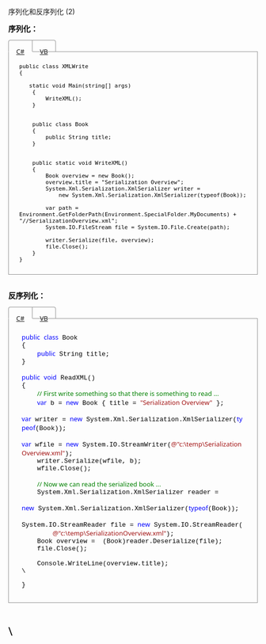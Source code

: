 序列化和反序列化 (2)
<div>

<div
style="font-family: 'Microsoft YaHei UI', 'Microsoft YaHei', SimSun, 'Segoe UI', 'Lucida Grande', Verdana, Arial, Helvetica, sans-serif; color: rgb(0, 0, 0); font-size: 13px; font-style: normal; font-variant: normal; font-weight: normal; letter-spacing: normal; orphans: auto; text-align: start; text-indent: 0px; text-transform: none; white-space: normal; widows: 1; word-spacing: 0px; -webkit-text-stroke-width: 0px;">

<div
style="font-family: 'Microsoft YaHei UI', 'Microsoft YaHei', SimSun, 'Segoe UI', 'Lucida Grande', Verdana, Arial, Helvetica, sans-serif !important;">

<div
style="font-family: 'Microsoft YaHei UI', 'Microsoft YaHei', SimSun, 'Segoe UI', 'Lucida Grande', Verdana, Arial, Helvetica, sans-serif !important;">

<span style="font-size: 15px;">**序列化：**</span>

</div>

</div>

<div
style="font-family: 'Microsoft YaHei UI', 'Microsoft YaHei', SimSun, 'Segoe UI', 'Lucida Grande', Verdana, Arial, Helvetica, sans-serif !important; min-width: 0px; clear: both;">

<div
style="font-family: 'Microsoft YaHei UI', 'Microsoft YaHei', SimSun, 'Segoe UI', 'Lucida Grande', Verdana, Arial, Helvetica, sans-serif !important; vertical-align: middle; height: 23px; position: relative; z-index: 1;">

<div dir="ltr"
style="font-family: 'Segoe UI', 'Lucida Grande', Verdana, Arial, Helvetica, sans-serif !important; font-size: 13px; height: 22px; float: left; width: auto; padding: 0px 15px; vertical-align: baseline; color: rgb(112, 112, 112); border-style: solid; border-width: 1px; border-color: rgb(147, 147, 147) rgb(147, 147, 147) rgb(255, 255, 255); font-style: normal !important; border-top-left-radius: 4px; background-color: transparent;">

[C\#]()

</div>

<div dir="ltr"
style="font-family: 'Segoe UI', 'Lucida Grande', Verdana, Arial, Helvetica, sans-serif !important; font-size: 13px; height: 22px; float: left; width: auto; padding: 0px 15px; vertical-align: baseline; color: rgb(42, 42, 42); border-top-style: solid; border-top-width: 1px; border-top-color: rgb(147, 147, 147); border-right-style: solid; border-right-width: 1px; border-right-color: rgb(147, 147, 147); font-style: normal !important; border-top-right-radius: 4px; background-color: transparent;">

[VB](https://msdn.microsoft.com/zh-cn/library/ms172873.aspx?cs-save-lang=1&amp;cs-lang=vb#code-snippet-1)

</div>

</div>

<div
style="font-family: 'Microsoft YaHei UI', 'Microsoft YaHei', SimSun, 'Segoe UI', 'Lucida Grande', Verdana, Arial, Helvetica, sans-serif !important; border: 1px solid rgb(147, 147, 147); clear: both; margin-bottom: 12px; position: relative; top: -1px;">

<div dir="ltr"
style="font-family: 'Microsoft YaHei UI', 'Microsoft YaHei', SimSun, 'Segoe UI', 'Lucida Grande', Verdana, Arial, Helvetica, sans-serif !important; width: auto; margin: 0px; padding: 10px 21px;">

<div
style="font-family: 'Microsoft YaHei UI', 'Microsoft YaHei', SimSun, 'Segoe UI', 'Lucida Grande', Verdana, Arial, Helvetica, sans-serif !important; padding: 0px; margin: 0px; color: black;">

``` {style="font-family: Consolas, Courier, monospace !important; padding: 5px; margin: 0px; font-style: normal; font-weight: normal; overflow: auto; word-wrap: normal;"}
public class XMLWrite
{

   static void Main(string[] args)
    {
        WriteXML();
    }


    public class Book
    {
        public String title; 
    }


    public static void WriteXML()
    {
        Book overview = new Book();
        overview.title = "Serialization Overview";
        System.Xml.Serialization.XmlSerializer writer = 
            new System.Xml.Serialization.XmlSerializer(typeof(Book));

        var path = Environment.GetFolderPath(Environment.SpecialFolder.MyDocuments) + "//SerializationOverview.xml";
        System.IO.FileStream file = System.IO.File.Create(path);

        writer.Serialize(file, overview);
        file.Close();
    }
}
```

</div>

</div>

</div>

</div>

</div>

<div
style="font-style: normal; font-variant: normal; font-weight: normal; letter-spacing: normal; text-align: start; text-indent: 0px; text-transform: none; white-space: normal; widows: 1; word-spacing: 0px; -webkit-text-stroke-width: 0px;">

<div
style="font-weight: normal; margin: 0px; padding-bottom: 5px; padding-top: 5px;">

<div
style="font-family: 'Microsoft YaHei UI', 'Microsoft YaHei', SimSun, 'Segoe UI', 'Lucida Grande', Verdana, Arial, Helvetica, sans-serif; color: rgb(0, 0, 0); font-size: 13px; font-style: normal; font-variant: normal; font-weight: normal; letter-spacing: normal; orphans: auto; text-align: start; text-indent: 0px; text-transform: none; white-space: normal; widows: 1; word-spacing: 0px; -webkit-text-stroke-width: 0px;">

<div
style="font-family: 'Microsoft YaHei UI', 'Microsoft YaHei', SimSun, 'Segoe UI', 'Lucida Grande', Verdana, Arial, Helvetica, sans-serif !important;">

<div
style="font-family: 'Microsoft YaHei UI', 'Microsoft YaHei', SimSun, 'Segoe UI', 'Lucida Grande', Verdana, Arial, Helvetica, sans-serif !important;">

<span style="font-size: 15px;">**反序列化：**</span>

</div>

</div>

<div
style="font-family: 'Microsoft YaHei UI', 'Microsoft YaHei', SimSun, 'Segoe UI', 'Lucida Grande', Verdana, Arial, Helvetica, sans-serif !important; clear: both;">

<div
style="font-family: 'Microsoft YaHei UI', 'Microsoft YaHei', SimSun, 'Segoe UI', 'Lucida Grande', Verdana, Arial, Helvetica, sans-serif !important; vertical-align: middle; height: 23px; position: relative; z-index: 1;">

<div dir="ltr"
style="font-family: 'Segoe UI', 'Lucida Grande', Verdana, Arial, Helvetica, sans-serif !important; font-size: 13px; height: 22px; float: left; width: auto; padding: 0px 15px; vertical-align: baseline; color: rgb(112, 112, 112); border-style: solid; border-width: 1px; border-color: rgb(147, 147, 147) rgb(147, 147, 147) rgb(255, 255, 255); font-style: normal !important; border-top-left-radius: 4px; background-color: transparent;">

[C\#]()

</div>

<div dir="ltr"
style="font-family: 'Segoe UI', 'Lucida Grande', Verdana, Arial, Helvetica, sans-serif !important; font-size: 13px; height: 22px; float: left; width: auto; padding: 0px 15px; vertical-align: baseline; color: rgb(42, 42, 42); border-top-style: solid; border-top-width: 1px; border-top-color: rgb(147, 147, 147); border-right-style: solid; border-right-width: 1px; border-right-color: rgb(147, 147, 147); font-style: normal !important; border-top-right-radius: 4px; background-color: transparent;">

[VB](https://msdn.microsoft.com/zh-cn/library/ms172872.aspx?cs-save-lang=1&amp;cs-lang=vb#code-snippet-1)

</div>

</div>

<div
style="font-family: 'Microsoft YaHei UI', 'Microsoft YaHei', SimSun, 'Segoe UI', 'Lucida Grande', Verdana, Arial, Helvetica, sans-serif !important; border: 1px solid rgb(147, 147, 147); clear: both; margin-bottom: 12px; position: relative; top: -1px;">

<div dir="ltr"
style="font-family: 'Microsoft YaHei UI', 'Microsoft YaHei', SimSun, 'Segoe UI', 'Lucida Grande', Verdana, Arial, Helvetica, sans-serif !important; width: auto; margin: 0px; padding: 10px 21px;">

<div
style="font-family: 'Microsoft YaHei UI', 'Microsoft YaHei', SimSun, 'Segoe UI', 'Lucida Grande', Verdana, Arial, Helvetica, sans-serif !important; padding: 0px; margin: 0px; color: black;">

<div
style="font-family: Consolas, Courier, monospace !important; padding: 5px; margin: 0px; font-style: normal; font-weight: normal; overflow: auto;">

<span
style="font-family: 'Microsoft YaHei UI', 'Microsoft YaHei', SimSun, 'Segoe UI', 'Lucida Grande', Verdana, Arial, Helvetica, sans-serif !important; color: blue;">public</span> <span
style="font-family: 'Microsoft YaHei UI', 'Microsoft YaHei', SimSun, 'Segoe UI', 'Lucida Grande', Verdana, Arial, Helvetica, sans-serif !important; color: blue;">class</span> Book\
{\
    <span
style="font-family: 'Microsoft YaHei UI', 'Microsoft YaHei', SimSun, 'Segoe UI', 'Lucida Grande', Verdana, Arial, Helvetica, sans-serif !important; color: blue;">public</span> String title;\
}       \
\
<span
style="font-family: 'Microsoft YaHei UI', 'Microsoft YaHei', SimSun, 'Segoe UI', 'Lucida Grande', Verdana, Arial, Helvetica, sans-serif !important; color: blue;">public</span> <span
style="font-family: 'Microsoft YaHei UI', 'Microsoft YaHei', SimSun, 'Segoe UI', 'Lucida Grande', Verdana, Arial, Helvetica, sans-serif !important; color: blue;">void</span> ReadXML()\
{\
    <span
style="font-family: 'Microsoft YaHei UI', 'Microsoft YaHei', SimSun, 'Segoe UI', 'Lucida Grande', Verdana, Arial, Helvetica, sans-serif !important; color: green;">// First write something so that there is something to read ...</span>\
    <span
style="font-family: 'Microsoft YaHei UI', 'Microsoft YaHei', SimSun, 'Segoe UI', 'Lucida Grande', Verdana, Arial, Helvetica, sans-serif !important; color: blue;">var</span> b = <span
style="font-family: 'Microsoft YaHei UI', 'Microsoft YaHei', SimSun, 'Segoe UI', 'Lucida Grande', Verdana, Arial, Helvetica, sans-serif !important; color: blue;">new</span> Book { title = <span
style="font-family: 'Microsoft YaHei UI', 'Microsoft YaHei', SimSun, 'Segoe UI', 'Lucida Grande', Verdana, Arial, Helvetica, sans-serif !important; color: rgb(163, 21, 21);">"Serialization Overview"</span> };\
    <span
style="font-family: 'Microsoft YaHei UI', 'Microsoft YaHei', SimSun, 'Segoe UI', 'Lucida Grande', Verdana, Arial, Helvetica, sans-serif !important; color: blue;">var</span> writer = <span
style="font-family: 'Microsoft YaHei UI', 'Microsoft YaHei', SimSun, 'Segoe UI', 'Lucida Grande', Verdana, Arial, Helvetica, sans-serif !important; color: blue;">new</span> System.Xml.Serialization.XmlSerializer(<span
style="font-family: 'Microsoft YaHei UI', 'Microsoft YaHei', SimSun, 'Segoe UI', 'Lucida Grande', Verdana, Arial, Helvetica, sans-serif !important; color: blue;">typeof</span>(Book));\
    <span
style="font-family: 'Microsoft YaHei UI', 'Microsoft YaHei', SimSun, 'Segoe UI', 'Lucida Grande', Verdana, Arial, Helvetica, sans-serif !important; color: blue;">var</span> wfile = <span
style="font-family: 'Microsoft YaHei UI', 'Microsoft YaHei', SimSun, 'Segoe UI', 'Lucida Grande', Verdana, Arial, Helvetica, sans-serif !important; color: blue;">new</span> System.IO.StreamWriter(<span
style="font-family: 'Microsoft YaHei UI', 'Microsoft YaHei', SimSun, 'Segoe UI', 'Lucida Grande', Verdana, Arial, Helvetica, sans-serif !important; color: rgb(163, 21, 21);">@"c:\\temp\\SerializationOverview.xml"</span>);\
    writer.Serialize(wfile, b);\
    wfile.Close();\
\
    <span
style="font-family: 'Microsoft YaHei UI', 'Microsoft YaHei', SimSun, 'Segoe UI', 'Lucida Grande', Verdana, Arial, Helvetica, sans-serif !important; color: green;">// Now we can read the serialized book ...</span>\
    System.Xml.Serialization.XmlSerializer reader = \
        <span
style="font-family: 'Microsoft YaHei UI', 'Microsoft YaHei', SimSun, 'Segoe UI', 'Lucida Grande', Verdana, Arial, Helvetica, sans-serif !important; color: blue;">new</span> System.Xml.Serialization.XmlSerializer(<span
style="font-family: 'Microsoft YaHei UI', 'Microsoft YaHei', SimSun, 'Segoe UI', 'Lucida Grande', Verdana, Arial, Helvetica, sans-serif !important; color: blue;">typeof</span>(Book));\
    System.IO.StreamReader file = <span
style="font-family: 'Microsoft YaHei UI', 'Microsoft YaHei', SimSun, 'Segoe UI', 'Lucida Grande', Verdana, Arial, Helvetica, sans-serif !important; color: blue;">new</span> System.IO.StreamReader(\
        <span
style="font-family: 'Microsoft YaHei UI', 'Microsoft YaHei', SimSun, 'Segoe UI', 'Lucida Grande', Verdana, Arial, Helvetica, sans-serif !important; color: rgb(163, 21, 21);">@"c:\\temp\\SerializationOverview.xml"</span>);\
    Book overview =  (Book)reader.Deserialize(file);\
    file.Close();\
\
    Console.WriteLine(overview.title);\
\
<div>

}

</div>

</div>

</div>

</div>

</div>

</div>

</div>

<div
style="font-family: 'Microsoft YaHei UI', 'Microsoft YaHei', SimSun, 'Segoe UI', 'Lucida Grande', Verdana, Arial, Helvetica, sans-serif; color: rgb(0, 0, 0); font-size: 13px; font-style: normal; font-variant: normal; font-weight: normal; letter-spacing: normal; orphans: auto; text-align: start; text-indent: 0px; text-transform: none; white-space: normal; widows: 1; word-spacing: 0px; -webkit-text-stroke-width: 0px;">

<div
style="font-family: 'Segoe UI Semibold', 'Segoe UI', 'Lucida Grande', Verdana, Arial, Helvetica, sans-serif; color: rgb(0, 0, 0); font-weight: normal; margin: 0px; padding-bottom: 5px; padding-top: 5px; font-size: 23px;">

<div>

\

</div>

</div>

</div>

</div>

</div>

</div>
